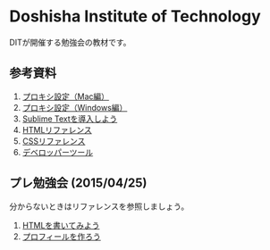 # Doshisha Institute of Technology
DITが開催する勉強会の教材です。

## 参考資料
1. [プロキシ設定（Mac編）](common/proxy_on_mac.md)
1. [プロキシ設定（Windows編）](common/proxy_on_windows.md)
1. [Sublime Textを導入しよう](common/sublime.md)
1. [HTMLリファレンス](common/html_reference.md)
1. [CSSリファレンス](common/css_reference.md)
1. [デベロッパーツール](common/dev_tool.md)

## プレ勉強会 (2015/04/25)
分からないときはリファレンスを参照しましょう。

1. [HTMLを書いてみよう](pre/helloworld.md)
1. [プロフィールを作ろう](pre/profile.md)
